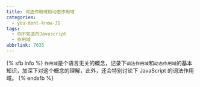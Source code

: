 ```yaml
---
title: 词法作用域和动态作用域
categories:
  - you-dont-know-JS
tags:
  - 你不知道的Javascript
  - 作用域
abbrlink: 7035
---
```


{% sfb info %}
`作用域`是个语言无关的概念，记录下`词法作用域`和`动态作用域`的基本知识，加深下对这个概念的理解，此外，还会特别讨论下 JavaScript 的词法作用域。
{% endsfb %}

<!--more-->
